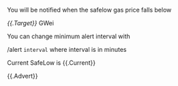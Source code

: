 You will be notified when the safelow gas price falls below 

*{{.Target}}* GWei

You can change minimum alert interval with

/alert `interval` where interval is in minutes

Current SafeLow is {{.Current}}

{{.Advert}}